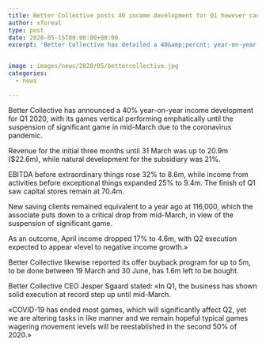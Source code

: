 ```yaml
---
title: Better Collective posts 40 income development for Q1 however cautions of Q2 decrease
author: xforeal 
type: post
date: 2020-05-15T00:00:00+00:00
excerpt: 'Better Collective has detailed a 40&amp;percnt; year-on-year income development for Q1 2020, with its games vertical performing firmly until the suspension of significant game in mid-March due to the coronavirus pandemic '


image : images/news/2020/05/bettercollective.jpg
categories:
  - news

---
```

Better Collective has announced a 40&percnt; year-on-year income development for Q1 2020, with its games vertical performing emphatically until the suspension of significant game in mid-March due to the coronavirus pandemic. 

Revenue for the initial three months until 31 March was up to 20.9m ($22.6m), while natural development for the subsidiary was 21&percnt;. 

EBITDA before extraordinary things rose 32&percnt; to 8.6m, while income from activities before exceptional things expanded 25&percnt; to 9.4m. The finish of Q1 saw capital stores remain at 70.4m. 

New saving clients remained equivalent to a year ago at 116,000, which the associate puts down to a critical drop from mid-March, in view of the suspension of significant game. 

As an outcome, April income dropped 17&percnt; to 4.6m, with Q2 execution expected to appear &#171;level to negative income growth.&#187; 

Better Collective likewise reported its offer buyback program for up to 5m, to be done between 19 March and 30 June, has 1.6m left to be bought. 

Better Collective CEO Jesper Sgaard stated: &#171;In Q1, the business has shown solid execution at record step up until mid-March. 

&#171;COVID-19 has ended most games, which will significantly affect Q2, yet we are altering tasks in like manner and we remain hopeful typical games wagering movement levels will be reestablished in the second 50% of 2020.&#187;